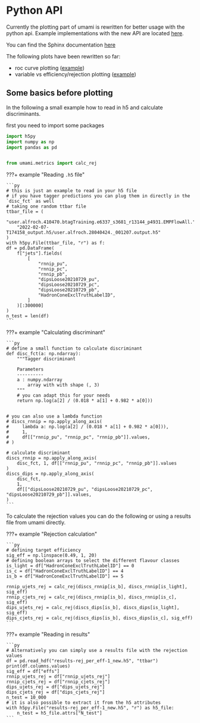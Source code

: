 # Python API

Currently the plotting part of umami is rewritten for better usage with the python api.
Example implementations with the new API are located [here](https://gitlab.cern.ch/atlas-flavor-tagging-tools/algorithms/umami/-/blob/master/examples/plotting/).

You can find the Sphinx documentation [here](https://umami-docs.web.cern.ch/sphinx-docs/umami.plotting.html)

The following plots have been rewritten so far:

- roc curve plotting ([example](https://gitlab.cern.ch/atlas-flavor-tagging-tools/algorithms/umami/-/blob/master/examples/plotting/plot_rocs.py))
- variable vs efficiency/rejection plotting ([example](https://gitlab.cern.ch/atlas-flavor-tagging-tools/algorithms/umami/-/blob/master/examples/plotting/plot_pt_vs_eff.py))


## Some basics before plotting
In the following a small example how to read in h5 and calculate discriminants.

first you need to import some packages
```py
import h5py
import numpy as np
import pandas as pd


from umami.metrics import calc_rej
```

???+ example "Reading `.h5` file"

    ```py
    # this is just an example to read in your h5 file
    # if you have tagger predictions you can plug them in directly in the `disc_fct` as well
    # taking one random ttbar file
    ttbar_file = (
        "user.alfroch.410470.btagTraining.e6337_s3681_r13144_p4931.EMPFlowAll."
        "2022-02-07-T174158_output.h5/user.alfroch.28040424._001207.output.h5"
    )
    with h5py.File(ttbar_file, "r") as f:
    df = pd.DataFrame(
        f["jets"].fields(
            [
                "rnnip_pu",
                "rnnip_pc",
                "rnnip_pb",
                "dipsLoose20210729_pu",
                "dipsLoose20210729_pc",
                "dipsLoose20210729_pb",
                "HadronConeExclTruthLabelID",
            ]
        )[:300000]
    )
    n_test = len(df)
    ```

???+ example "Calculating discriminant"

    ```py
    # define a small function to calculate discriminant
    def disc_fct(a: np.ndarray):
        """Tagger discriminant

        Parameters
        ----------
        a : numpy.ndarray
            array with with shape (, 3)
        """
        # you can adapt this for your needs
        return np.log(a[2] / (0.018 * a[1] + 0.982 * a[0]))


    # you can also use a lambda function
    # discs_rnnip = np.apply_along_axis(
    #     lambda a: np.log(a[2] / (0.018 * a[1] + 0.982 * a[0])),
    #     1,
    #     df[["rnnip_pu", "rnnip_pc", "rnnip_pb"]].values,
    # )

    # calculate discriminant
    discs_rnnip = np.apply_along_axis(
        disc_fct, 1, df[["rnnip_pu", "rnnip_pc", "rnnip_pb"]].values
    )
    discs_dips = np.apply_along_axis(
        disc_fct,
        1,
        df[["dipsLoose20210729_pu", "dipsLoose20210729_pc", "dipsLoose20210729_pb"]].values,
    )
    ```

To calculate the rejection values you can do the following or using a results file from umami directly.

???+ example "Rejection calculation"

    ```py
    # defining target efficiency
    sig_eff = np.linspace(0.49, 1, 20)
    # defining boolean arrays to select the different flavour classes
    is_light = df["HadronConeExclTruthLabelID"] == 0
    is_c = df["HadronConeExclTruthLabelID"] == 4
    is_b = df["HadronConeExclTruthLabelID"] == 5

    rnnip_ujets_rej = calc_rej(discs_rnnip[is_b], discs_rnnip[is_light], sig_eff)
    rnnip_cjets_rej = calc_rej(discs_rnnip[is_b], discs_rnnip[is_c], sig_eff)
    dips_ujets_rej = calc_rej(discs_dips[is_b], discs_dips[is_light], sig_eff)
    dips_cjets_rej = calc_rej(discs_dips[is_b], discs_dips[is_c], sig_eff)
    ```

???+ example "Reading in results"

    ```py
    # Alternatively you can simply use a results file with the rejection values
    df = pd.read_hdf("results-rej_per_eff-1_new.h5", "ttbar")
    print(df.columns.values)
    sig_eff = df["effs"]
    rnnip_ujets_rej = df["rnnip_ujets_rej"]
    rnnip_cjets_rej = df["rnnip_cjets_rej"]
    dips_ujets_rej = df["dips_ujets_rej"]
    dips_cjets_rej = df["dips_cjets_rej"]
    n_test = 10_000
    # it is also possible to extract it from the h5 attributes
    with h5py.File("results-rej_per_eff-1_new.h5", "r") as h5_file:
        n_test = h5_file.attrs["N_test"]
    ```
